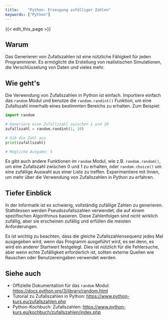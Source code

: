 ```yaml
---
title:    "Python: Erzeugung zufälliger Zahlen"
keywords: ["Python"]
---
```


{{< edit_this_page >}}

## Warum

Das Generieren von Zufallszahlen ist eine nützliche Fähigkeit für jeden Programmierer. Es ermöglicht die Erstellung von realistischen Simulationen, die Verschlüsselung von Daten und vieles mehr.

## Wie geht's

Die Verwendung von Zufallszahlen in Python ist einfach. Importiere einfach das `random` Modul und benutze die `random.randint()` Funktion, um eine Zufallszahl innerhalb eines bestimmten Bereichs zu erhalten. Zum Beispiel:

```Python
import random

# Generiere eine Zufallszahl zwischen 1 und 10
zufallszahl = random.randint(1, 10)

# Gib die Zahl aus
print(zufallszahl)

# Mögliche Ausgabe: 5
```

Es gibt auch andere Funktionen im `random` Modul, wie z.B. `random.random()`, um eine Zufallszahl zwischen 0 und 1 zu erhalten, oder `random.choice()` um eine zufällige Auswahl aus einer Liste zu treffen. Experimentiere mit ihnen, um mehr über die Verwendung von Zufallszahlen in Python zu erfahren.

## Tiefer Einblick

In der Informatik ist es schwierig, vollständig zufällige Zahlen zu generieren. Stattdessen werden Pseudozufallszahlen verwendet, die auf einem spezifischen Algorithmus basieren. Diese Zahlenfolgen sind nicht wirklich zufällig, aber sie erscheinen zufällig und erfüllen die meisten Anforderungen.

Es ist wichtig zu beachten, dass die gleiche Zufallszahlensequenz jedes Mal ausgegeben wird, wenn das Programm ausgeführt wird, es sei denn, es wird ein anderer Startwert festgelegt. Dies ist nützlich für die Fehlersuche, aber wenn echte Zufälligkeit erforderlich ist, sollten externe Quellen wie Rauschen oder Benutzereingaben verwendet werden.

## Siehe auch

- Offizielle Dokumentation für das `random` Modul: https://docs.python.org/3/library/random.html
- Tutorial zu Zufallszahlen in Python: https://www.python-kurs.eu/zufallszahlen.php
- Python-Kochbuch: Zufallszahlen: https://www.python-kurs.eu/kochbuch/zufallszahlen/index.php